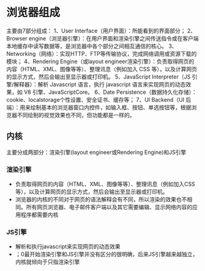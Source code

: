 # 浏览器组成

主要由7部分组成：
1、User Interface（用户界面）：所能看到的界面部分；
2、Browser engine（浏览器引擎）：在用户界面和渲染引擎之间传送指令或在客户端本地缓存中读写数据等，是浏览器中各个部分之间相互通信的核心。
3、Networking（网络）：实现HTTP、FTP等传输协议，完成网络调用或资源下载的模块；
4、Rendering Engine（或layout engineer渲染引擎）：负责取得网页的内容（HTML、XML、图像等等）、整理讯息（例如加入 CSS 等），以及计算网页的显示方式，然后会输出至显示器或打印机。
5、JavaScript Interpreter（JS 引擎/解释器）：解析 Javascript 语言，执行 javascript 语言来实现网页的动态效果，如 V8 引擎、JavaScriptCore。
6、Date Persistence（数据持久化存储）：cookie、localstorage个性设置、安全证书、缓存等；
7、UI Backend（UI 后端）：用来绘制基本的浏览器窗口内控件，如输入框、按钮、单选按钮等，根据浏览器不同绘制的视觉效果也不同，但功能都是一样的。

## 内核

主要分成两部分：渲染引擎(layout engineer或Rendering Engine)和JS引擎

### 渲染引擎

- 负责取得网页的内容（HTML、XML、图像等等）、整理讯息（例如加入CSS等），以及计算网页的显示方式，然后会输出至显示器或打印机。
- 浏览器的内核的不同对于网页的语法解释会有不同，所以渲染的效果也不相同。所有网页浏览器、电子邮件客户端以及其它需要编辑、显示网络内容的应用程序都需要内核

### JS引擎

- 解析和执行javascript来实现网页的动态效果
- ；0最开始渲染引擎和JS引擎并没有区分的很明确，后来JS引擎越来越独立，内核就倾向于只指渲染引擎

